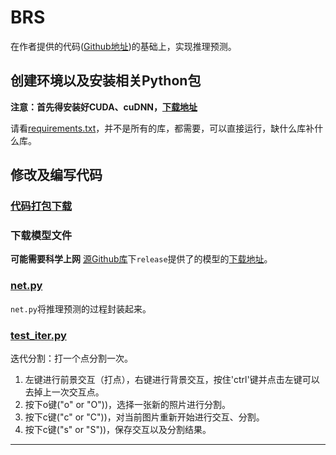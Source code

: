 # BRS

在作者提供的代码([Github地址](https://github.com/saic-vul/fbrs_interactive_segmentation))的基础上，实现推理预测。

## 创建环境以及安装相关Python包

**注意：首先得安装好CUDA、cuDNN，[下载地址](../../README.md#实验环境)**

请看[requirements.txt](./requirements.txt)，并不是所有的库，都需要，可以直接运行，缺什么库补什么库。

## 修改及编写代码
### [代码打包下载](https://github.com/BingqiangZhou/IntSeg_InsSeg_CodeCollection/releases/tag/fbrs)

### 下载模型文件

**可能需要科学上网** [源Github库](https://github.com/saic-vul/fbrs_interactive_segmentation)下`release`提供了的模型的[下载地址](https://github.com/saic-vul/fbrs_interactive_segmentation#pretrained-models)。

### [net.py](./net.py)

`net.py`将推理预测的过程封装起来。

### [test_iter.py](./test_iter.py)

迭代分割：打一个点分割一次。

1. 左键进行前景交互（打点），右键进行背景交互，按住'ctrl'键并点击左键可以去掉上一次交互点。
2. 按下o键("o" or "O"))，选择一张新的照片进行分割。
3. 按下c键("c" or "C"))，对当前图片重新开始进行交互、分割。
4. 按下c键("s" or "S"))，保存交互以及分割结果。

---

